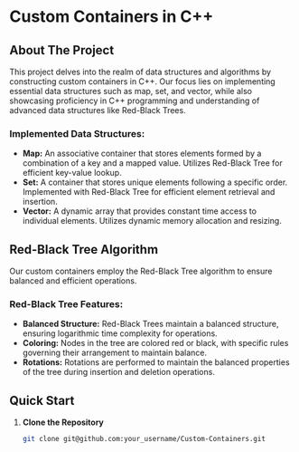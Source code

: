 # Custom Containers in C++

## About The Project
This project delves into the realm of data structures and algorithms by constructing custom containers in C++. Our focus lies on implementing essential data structures such as map, set, and vector, while also showcasing proficiency in C++ programming and understanding of advanced data structures like Red-Black Trees.

### Implemented Data Structures:
- **Map:** An associative container that stores elements formed by a combination of a key and a mapped value. Utilizes Red-Black Tree for efficient key-value lookup.
- **Set:** A container that stores unique elements following a specific order. Implemented with Red-Black Tree for efficient element retrieval and insertion.
- **Vector:** A dynamic array that provides constant time access to individual elements. Utilizes dynamic memory allocation and resizing.

## Red-Black Tree Algorithm
Our custom containers employ the Red-Black Tree algorithm to ensure balanced and efficient operations.

### Red-Black Tree Features:
- **Balanced Structure:** Red-Black Trees maintain a balanced structure, ensuring logarithmic time complexity for operations.
- **Coloring:** Nodes in the tree are colored red or black, with specific rules governing their arrangement to maintain balance.
- **Rotations:** Rotations are performed to maintain the balanced properties of the tree during insertion and deletion operations.

## Quick Start

1. **Clone the Repository**
   ```sh
   git clone git@github.com:your_username/Custom-Containers.git


